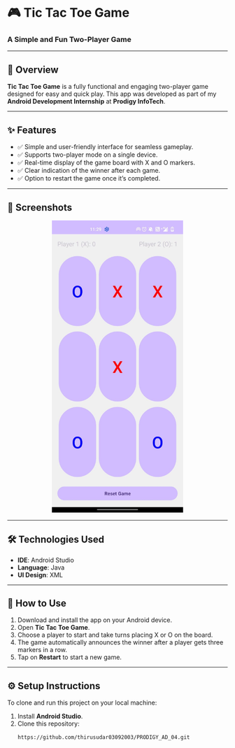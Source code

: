 # 🎮 **Tic Tac Toe Game**  
### A Simple and Fun Two-Player Game  

---

## 📝 **Overview**  
**Tic Tac Toe Game** is a fully functional and engaging two-player game designed for easy and quick play. This app was developed as part of my **Android Development Internship** at **Prodigy InfoTech**.  

---

## ✨ **Features**  
- ✅ Simple and user-friendly interface for seamless gameplay.  
- ✅ Supports two-player mode on a single device.  
- ✅ Real-time display of the game board with X and O markers.  
- ✅ Clear indication of the winner after each game.  
- ✅ Option to restart the game once it’s completed.  

---

## 📸 **Screenshots**  
<p align="center">
    <img src="./image/TTT.jpg" alt="Tic Tac Toe Screenshot" width="300"/>
</p>  

---

## 🛠️ **Technologies Used**  
- **IDE**: Android Studio  
- **Language**: Java  
- **UI Design**: XML  

---

## 🚀 **How to Use**  
1. Download and install the app on your Android device.  
2. Open **Tic Tac Toe Game**.  
3. Choose a player to start and take turns placing X or O on the board.  
4. The game automatically announces the winner after a player gets three markers in a row.  
5. Tap on **Restart** to start a new game.  

---

## ⚙️ **Setup Instructions**  
To clone and run this project on your local machine:  

1. Install **Android Studio**.  
2. Clone this repository:  
   ```bash  
   https://github.com/thirusudar03092003/PRODIGY_AD_04.git
